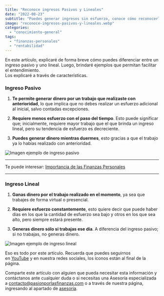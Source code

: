 ```yaml
---
title: "Reconoce ingresos Pasivos y Lineales"
date: "2022-08-23"
subtitle: "Puedes generar ingresos sin esfuerzo, conoce cómo reconocerlo"
image: "reconoce-ingresos-pasivos-y-lineales.webp"
categories: 
  - "conocimiento-general"
tags: 
  - "finanzas-personales"
  - "rentabilidad"
---
```


En este artículo, explicaré de forma breve cómo puedes diferenciar entre un ingreso pasivo y uno lineal. Luego, brindaré ejemplos que permitan facilitar el entendimiento.  
Los explicaré a través de características.

### Ingreso Pasivo

1. **Te permite generar dinero por un trabajo que realizaste con anterioridad**, lo que implica que no debes realizar un esfuerzo adicional al inicial, salvo contadas excepciones.

3. **Requiere menos esfuerzo con el paso del tiempo**. Esto puede significar que; inicialmente, requiere mayor trabajo que el que brinda un ingreso lineal, pero su tendencia de esfuerzo es decreciente.

5. **Puedes generar dinero mientras duermes**, esto gracias a que el trabajo ya lo habías realizado con anterioridad.

![Imagen ejemplo de ingreso pasivo](/images/posts/reconoce-ingresos-pasivos-y-lineales/4-1024x1024.webp)

* * *

Te puede interesar: [Importancia de las Finanzas Personales](https://pasionporlasfinanzas.com/importancia-de-las-finanzas-personales/)

* * *

### Ingreso Lineal

1. **Ganas dinero por el trabajo realizado en el momento**, ya sea que trabajes de forma virtual o presencial.

3. **Requiere esfuerzo constantemente**, esto quiere decir que puede haber días en los que la cantidad de esfuerzo sea bajo y otros en los que sea alto, pero siempre estará presente.

5. **Generas dinero sólo si trabajas ese día**. A diferencia del ingreso pasivo; si no trabajas, no generas dinero.

![Imagen ejemplo de ingreso lineal](/images/posts/reconoce-ingresos-pasivos-y-lineales/3-1024x1024.webp)

Eso es todo por este artículo. Recuerda que puedes seguirnos en [YouTube](https://www.youtube.com/@PasionporlasFinanzas) y en nuestra redes sociales, los íconos están al final de la página.

Comparte este artículo con alguien que pueda necesitar esta información y contáctanos ante cualquier duda o si necesitas una Asesoría especializada a [contacto@pasionporlasfinanzas.com](mailto:contacto@pasionporlasfinanzas.com) o a través de nuestra página, ingresando al apartado de [asesoría](https://pasionporlasfinanzas.com/separar-asesoria/).
